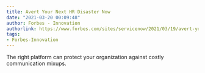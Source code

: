 ```yaml
---
title: Avert Your Next HR Disaster Now
date: "2021-03-20 00:09:48"
author: Forbes - Innovation
authorlink: https://www.forbes.com/sites/servicenow/2021/03/19/avert-your-next-hr-disaster-now/
tags:
- Forbes-Innovation
---
```

The right platform can protect your organization against costly communication mixups.